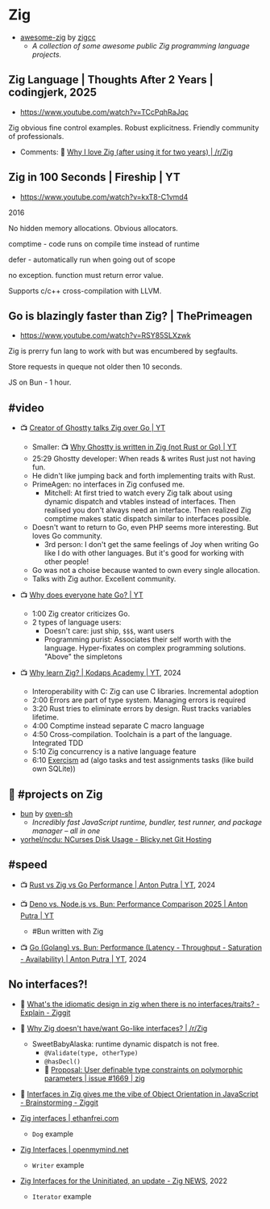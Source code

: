 # Zig

- [awesome-zig](https://github.com/zigcc/awesome-zig) by [zigcc](https://github.com/zigcc)
	- _A collection of some awesome public Zig programming language projects._

## Zig Language | Thoughts After 2 Years | codingjerk, 2025

- https://www.youtube.com/watch?v=TCcPqhRaJqc

Zig obvious fine control examples.
Robust explicitness.
Friendly community of professionals.

- Comments: :speech_balloon: [Why I love Zig (after using it for two years) | /r/Zig](https://www.reddit.com/r/Zig/comments/1jxun9r/why_i_love_zig_after_using_it_for_two_years/?%24deep_link=true&post_fullname=t3_1jxun9r&post_index=0)

## Zig in 100 Seconds | Fireship |  YT

- https://www.youtube.com/watch?v=kxT8-C1vmd4

2016

No hidden memory allocations.
Obvious allocators.

comptime - code runs on compile time instead of runtime

defer - automatically run when going out of scope

no exception. function must return error value.

Supports c/c++ cross-compilation with LLVM.

## Go is blazingly faster than Zig? | ThePrimeagen

- https://www.youtube.com/watch?v=RSY85SLXzwk

Zig is prerry fun lang to work with but was encumbered by segfaults.

Store requests in queque not older then 10 seconds.

JS on Bun - 1 hour.

## #video

- :tv: [Creator of Ghostty talks Zig over Go | YT](https://www.youtube.com/watch?v=YQnz7L6x068)
	- Smaller: :tv: [Why Ghostty is written in Zig (not Rust or Go) | YT](https://www.youtube.com/watch?v=dJ5-41u-e7k)
	- 25:29 Ghostty developer: When reads & writes Rust just not having fun.
	- He didn't like jumping back and forth implementing traits with Rust.
	- PrimeAgen: no interfaces in Zig confused me.
		- Mitchell: At first tried to watch every Zig talk about using dynamic dispatch and vtables instead of interfaces. Then realised you don't always need an interface. Then realized Zig comptime makes static dispatch similar to interfaces possible.
	- Doesn't want to return to Go, even PHP seems more interesting. But loves Go community.
		- 3rd person: I don't get the same feelings of Joy when writing Go like I do with other languages. But it's good for working with other people!
	- Go was not a choise because wanted to own every single allocation.
	- Talks with Zig author. Excellent community.

- :tv: [Why does everyone hate Go? | YT](https://www.youtube.com/watch?v=VVb65xABTWw)
	- 1:00 Zig creator criticizes Go.
	- 2 types of language users:
		- Doesn't care: just ship, `$$$`, want users
		- Programming purist: Associates their self worth with the language. Hyper-fixates on complex programming solutions. "Above" the simpletons

- :tv: [Why learn Zig? | Kodaps Academy | YT](https://www.youtube.com/watch?v=wKAsZImDtak), 2024
	- Interoperability with C: Zig can use C libraries. Incremental adoption
	- 2:00 Errors are part of type system. Managing errors is required
	- 3:20 Rust tries to eliminate errors by design. Rust tracks variables lifetime.
	- 4:00 Comptime instead separate C macro language
	- 4:50 Cross-compilation. Toolchain is a part of the language. Integrated TDD
	- 5:10 Zig concurrency is a native language feature
	- 6:10 [Exercism](https://exercism.org/) ad (algo tasks and test assignments tasks (like build own SQLite))

## :balloon: #project<span>&hairsp;s</span> on Zig

- [bun](https://github.com/oven-sh/bun) by [oven-sh](https://github.com/oven-sh)
	- _Incredibly fast JavaScript runtime, bundler, test runner, and package manager – all in one_
- [yorhel/ncdu: NCurses Disk Usage - Blicky.net Git Hosting](https://code.blicky.net/yorhel/ncdu/)

## #speed

- :tv: [Rust vs Zig vs Go Performance | Anton Putra | YT](https://www.youtube.com/watch?v=3fWx5BOiUiY), 2024

- :tv: [Deno vs. Node.js vs. Bun: Performance Comparison 2025 | Anton Putra | YT](https://www.youtube.com/watch?v=DpDHPoStZZ8&list=PLiMWaCMwGJXmcDLvMQeORJ-j_jayKaLVn&index=10)
	- #Bun written with Zig

- :tv: [Go (Golang) vs. Bun: Performance (Latency - Throughput - Saturation - Availability) | Anton Putra | YT](https://www.youtube.com/watch?v=ECnlX00YcPI), 2024

## No interfaces?!

- :speech_balloon: [What's the idiomatic design in zig when there is no interfaces/traits? - Explain - Ziggit](https://ziggit.dev/t/whats-the-idiomatic-design-in-zig-when-there-is-no-interfaces-traits/7817)

- :speech_balloon: [Why Zig doesn't have/want Go-like interfaces? | /r/Zig](https://www.reddit.com/r/Zig/comments/1i1y5x4/why_zig_doesnt_havewant_golike_interfaces/)
	- SweetBabyAlaska: runtime dynamic dispatch is not free.
		- `@Validate(type, otherType)`
		- `@hasDecl()`
		- :speech_balloon: [Proposal: User definable type constraints on polymorphic parameters | issue #1669 | zig](https://github.com/ziglang/zig/issues/1669)

- :speech_balloon: [Interfaces in Zig gives me the vibe of Object Orientation in JavaScript - Brainstorming - Ziggit](https://ziggit.dev/t/interfaces-in-zig-gives-me-the-vibe-of-object-orientation-in-javascript/5650)

- [Zig interfaces | ethanfrei.com](https://ethanfrei.com/posts/zig-interfaces.html)
	- `Dog` example
- [Zig Interfaces | openmymind.net](https://www.openmymind.net/Zig-Interfaces/)
	- `Writer` example
- [Zig Interfaces for the Uninitiated, an update - Zig NEWS](https://zig.news/kilianvounckx/zig-interfaces-for-the-uninitiated-an-update-4gf1), 2022
	- `Iterator` example

